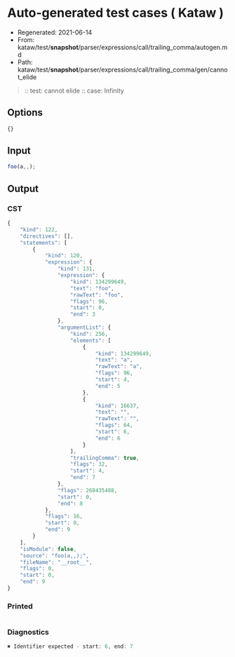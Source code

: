 # Auto-generated test cases ( Kataw )
- Regenerated: 2021-06-14
- From: kataw/test/__snapshot__/parser/expressions/call/trailing_comma/autogen.md
- Path: kataw/test/__snapshot__/parser/expressions/call/trailing_comma/gen/cannot_elide
> :: test: cannot elide
> :: case: Infinity
## Options

`````js
{}
`````
## Input

`````js
foo(a,,);
`````
## Output

### CST

```javascript
{
    "kind": 122,
    "directives": [],
    "statements": [
        {
            "kind": 120,
            "expression": {
                "kind": 131,
                "expression": {
                    "kind": 134299649,
                    "text": "foo",
                    "rawText": "foo",
                    "flags": 96,
                    "start": 0,
                    "end": 3
                },
                "argumentList": {
                    "kind": 256,
                    "elements": [
                        {
                            "kind": 134299649,
                            "text": "a",
                            "rawText": "a",
                            "flags": 96,
                            "start": 4,
                            "end": 5
                        },
                        {
                            "kind": 16637,
                            "text": "",
                            "rawText": "",
                            "flags": 64,
                            "start": 6,
                            "end": 6
                        }
                    ],
                    "trailingComma": true,
                    "flags": 32,
                    "start": 4,
                    "end": 7
                },
                "flags": 268435488,
                "start": 0,
                "end": 8
            },
            "flags": 16,
            "start": 0,
            "end": 9
        }
    ],
    "isModule": false,
    "source": "foo(a,,);",
    "fileName": "__root__",
    "flags": 0,
    "start": 0,
    "end": 9
}
```

### Printed

```javascript

```

### Diagnostics

```javascript
✖ Identifier expected - start: 6, end: 7

```

